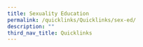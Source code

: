 ```yaml
---
title: Sexuality Education
permalink: /quicklinks/Quicklinks/sex-ed/
description: ""
third_nav_title: Quicklinks
---
```

